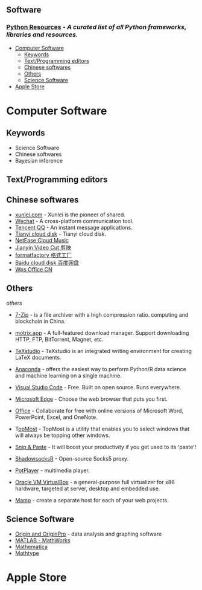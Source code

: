 ## Software
### [Python Resources](https://github.com/zhutaosheng/awesome-chemistry/tree/main/aaa-personal-libraries) - *A curated list of all Python frameworks, libraries and resources.*


- [Computer Software](#computer-software)
  - [Keywords](#keywords)
  - [Text/Programming editors](#textprogramming-editors)
  - [Chinese softwares](#chinese-softwares)
  - [Others](#others)
  - [Science Software](#science-software)
- [Apple Store](#apple-store)

# Computer Software

## Keywords
* Science Software
* Chinese softwares
* Bayesian inference

## Text/Programming editors

## Chinese softwares
* [xunlei.com](https://www.xunlei.com/) - Xunlei is the pioneer of shared.
* [Wechat](https://weixin.qq.com/) - A cross-platform communication tool.
* [Tencent QQ](https://im.qq.com/index) - An instant message applications.
* [Tianyi cloud disk](https://cloud.189.cn/web/static/download-client/index.html) - Tianyi cloud disk.
* [NetEase Cloud Music](https://music.163.com/)
* [Jianyin Video Cut 剪映](https://lv.ulikecam.com/)
* [formatfactory 格式工厂](http://formatfactory.cn/)
* [Baidu cloud disk 百度网盘](https://pan.baidu.com/)
* [Wps Office CN](https://www.wps.cn/)
## Others
*others*
* [7-Zip](https://www.7-zip.org/) - is a file archiver with a high compression ratio.
computing and blockchain in China.
* [motrix.app](https://motrix.app/) - A full-featured download manager. Support downloading HTTP, FTP, BitTorrent, Magnet, etc.
* [TeXstudio](https://www.texstudio.org/) - TeXstudio is an integrated writing environment for creating LaTeX documents.
* [Anaconda](https://www.anaconda.com/) - offers the easiest way to perform Python/R data science and machine learning on a single machine. 

* [Visual Studio Code](https://code.visualstudio.com/) - Free. Built on open source. Runs everywhere.

* [Microsoft Edge](https://www.microsoft.com/en-us/edge) - Choose the web browser that puts you first.
* [Office](https://www.office.com/) - Collaborate for free with online versions of Microsoft Word, PowerPoint, Excel, and OneNote. 
* T[opMost](https://sourceforge.net/projects/topmost/) - TopMost is a utility that enables you to select windows that will always be topping other windows. 
* [Snip & Paste](https://www.snipaste.com/) - It will boost your productivity if you get used to its 'paste'!
* [ShadowsocksR](https://www.softpedia.com/get/Network-Tools/Telnet-SSH-Clients/ShadowsocksR.shtml) - Open-source Socks5 proxy. 
* [PotPlayer](https://potplayer.daum.net/) - multimedia player.
* [Oracle VM VirtualBox](https://www.virtualbox.org/) - a general-purpose full virtualizer for x86 hardware, targeted at server, desktop and embedded use.
* [Mamp](https://www.mamp.info/en/windows/) - create a separate host for each of your web projects.

## Science Software
* [Origin and OriginPro](https://www.originlab.com/Origin) - data analysis and graphing software
* [MATLAB - MathWorks](https://www.mathworks.com/products/matlab.html)
* [Mathematica](https://www.wolfram.com/mathematica/)
* [Mathtype](https://www.wiris.com/en/mathtype/)

# Apple Store